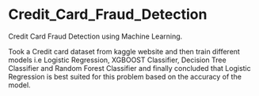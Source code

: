 # Credit_Card_Fraud_Detection
Credit Card Fraud Detection using Machine Learning.

Took a Credit card dataset from kaggle website and then train different models i.e Logistic Regression, XGBOOST Classifier, Decision Tree Classifier and Random Forest Classifier and finally concluded that Logistic Regression is best suited for this problem based on the accuracy of the model.
